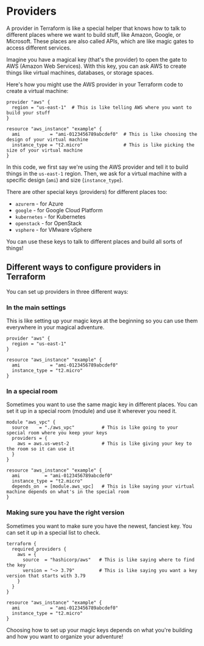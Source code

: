 # Providers

A provider in Terraform is like a special helper that knows how to talk to different places where we want to build stuff, like Amazon, Google, or Microsoft. These places are also called APIs, which are like magic gates to access different services.

Imagine you have a magical key (that's the provider) to open the gate to AWS (Amazon Web Services). With this key, you can ask AWS to create things like virtual machines, databases, or storage spaces. 

Here's how you might use the AWS provider in your Terraform code to create a virtual machine:

```hcl
provider "aws" {
  region = "us-east-1"  # This is like telling AWS where you want to build your stuff
}

resource "aws_instance" "example" {
  ami           = "ami-0123456789abcdef0"  # This is like choosing the design of your virtual machine
  instance_type = "t2.micro"               # This is like picking the size of your virtual machine
}
```

In this code, we first say we're using the AWS provider and tell it to build things in the `us-east-1` region. Then, we ask for a virtual machine with a specific design (`ami`) and size (`instance_type`).

There are other special keys (providers) for different places too:

- `azurerm` - for Azure
- `google` - for Google Cloud Platform
- `kubernetes` - for Kubernetes
- `openstack` - for OpenStack
- `vsphere` - for VMware vSphere

You can use these keys to talk to different places and build all sorts of things! 

## Different ways to configure providers in Terraform

You can set up providers in three different ways:

### In the main settings

This is like setting up your magic keys at the beginning so you can use them everywhere in your magical adventure.

```hcl
provider "aws" {
  region = "us-east-1"
}

resource "aws_instance" "example" {
  ami           = "ami-0123456789abcdef0"
  instance_type = "t2.micro"
}
```

### In a special room

Sometimes you want to use the same magic key in different places. You can set it up in a special room (module) and use it wherever you need it.

```hcl
module "aws_vpc" {
  source    = "./aws_vpc"          # This is like going to your special room where you keep your keys
  providers = {
    aws = aws.us-west-2            # This is like giving your key to the room so it can use it
  }
}

resource "aws_instance" "example" {
  ami         = "ami-0123456789abcdef0"
  instance_type = "t2.micro"
  depends_on  = [module.aws_vpc]   # This is like saying your virtual machine depends on what's in the special room
}
```

### Making sure you have the right version

Sometimes you want to make sure you have the newest, fanciest key. You can set it up in a special list to check.

```hcl
terraform {
  required_providers {
    aws = {
      source  = "hashicorp/aws"   # This is like saying where to find the key
      version = "~> 3.79"         # This is like saying you want a key version that starts with 3.79
    }
  }
}

resource "aws_instance" "example" {
  ami           = "ami-0123456789abcdef0"
  instance_type = "t2.micro"
}
```

Choosing how to set up your magic keys depends on what you're building and how you want to organize your adventure!
